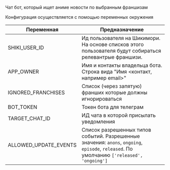 Чат бот, который ищет аниме новости по выбранным франшизам

Конфигурация осуществляется с помощью переменных окружения

Переменная | Предназначение
------------ | -------------
SHIKI_USER_ID | Ид пользователя на Шикимори. На основе списков этого пользователя будут собираться релевантрые франшизи.
APP_OWNER | Имя и контакты владельца бота. Строка вида "Имя <контакт, например email>"
IGNORED_FRANCHISES | Список (через запятую) франших которые должны игнорироваться
BOT_TOKEN | Токен бота для телеграм
TARGET_CHAT_ID | ИД чата в которой присылать уведомления
ALLOWED_UPDATE_EVENTS | Список разрешенных типов событий. Разрешенные значения: `anons`, `ongoing`, `episode`, `released`. По умолчанию `['released', 'ongoing']`
